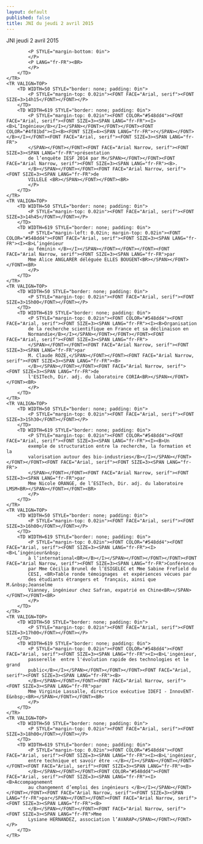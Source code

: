 ```yaml
---
layout: default
published: false
title: JNI du jeudi 2 avril 2015
---
```


JNI jeudi 2 avril 2015



			
			<P STYLE="margin-bottom: 0in"> 
			</P>
			<P LANG="fr-FR"><BR>
			</P>
		</TD>
	</TR>
	<TR VALIGN=TOP>
		<TD WIDTH=50 STYLE="border: none; padding: 0in">
			<P STYLE="margin-top: 0.02in"><FONT FACE="Arial, serif"><FONT SIZE=3>14h15</FONT></FONT></P>
		</TD>
		<TD WIDTH=619 STYLE="border: none; padding: 0in">
			<P STYLE="margin-top: 0.02in"><FONT COLOR="#548dd4"><FONT FACE="Arial, serif"><FONT SIZE=3><SPAN LANG="fr-FR"><I><B>L’Ingénieu</B></I></SPAN></FONT></FONT></FONT><FONT COLOR="#4f81bd"><I><B><FONT SIZE=4><SPAN LANG="fr-FR">r</SPAN></FONT></B></I></FONT><FONT FACE="Arial, serif"><FONT SIZE=3><SPAN LANG="fr-FR">
			</SPAN></FONT></FONT><FONT FACE="Arial Narrow, serif"><FONT SIZE=3><SPAN LANG="fr-FR">présentation
			de l’enquête IESF 2014 par M</SPAN></FONT></FONT><FONT FACE="Arial Narrow, serif"><FONT SIZE=3><SPAN LANG="fr-FR"><B>.
			</B></SPAN></FONT></FONT><FONT FACE="Arial Narrow, serif"><FONT SIZE=3><SPAN LANG="fr-FR">de
			VILLELE <BR></SPAN></FONT></FONT><BR>
			</P>
		</TD>
	</TR>
	<TR VALIGN=TOP>
		<TD WIDTH=50 STYLE="border: none; padding: 0in">
			<P STYLE="margin-top: 0.02in"><FONT FACE="Arial, serif"><FONT SIZE=3>14h45</FONT></FONT></P>
		</TD>
		<TD WIDTH=619 STYLE="border: none; padding: 0in">
			<P STYLE="margin-left: 0.02in; margin-top: 0.02in"><FONT COLOR="#548dd4"><FONT FACE="Arial, serif"><FONT SIZE=3><SPAN LANG="fr-FR"><I><B>L’ingénieur
			au féminin </B></I></SPAN></FONT></FONT></FONT><FONT FACE="Arial Narrow, serif"><FONT SIZE=3><SPAN LANG="fr-FR">par
			Mme Alice ANGLARER déléguée ELLES BOUGENT<BR></SPAN></FONT></FONT><BR>
			</P>
		</TD>
	</TR>
	<TR VALIGN=TOP>
		<TD WIDTH=50 STYLE="border: none; padding: 0in">
			<P STYLE="margin-top: 0.02in"><FONT FACE="Arial, serif"><FONT SIZE=3>15h00</FONT></FONT></P>
		</TD>
		<TD WIDTH=619 STYLE="border: none; padding: 0in">
			<P STYLE="margin-top: 0.02in"><FONT COLOR="#548dd4"><FONT FACE="Arial, serif"><FONT SIZE=3><SPAN LANG="fr-FR"><I><B>Organisation
			de la recherche scientifique en France et sa déclinaison en
			Normandie</B></I></SPAN></FONT></FONT></FONT><FONT FACE="Arial, serif"><FONT SIZE=3><SPAN LANG="fr-FR">
			</SPAN></FONT></FONT><FONT FACE="Arial Narrow, serif"><FONT SIZE=3><SPAN LANG="fr-FR">par
			M. Claude ROZE,</SPAN></FONT></FONT><FONT FACE="Arial Narrow, serif"><FONT SIZE=3><SPAN LANG="fr-FR"><B>
			</B></SPAN></FONT></FONT><FONT FACE="Arial Narrow, serif"><FONT SIZE=3><SPAN LANG="fr-FR">de
			l'ESITech, Dir. adj. du laboratoire CORIA<BR></SPAN></FONT></FONT><BR>
			</P>
		</TD>
	</TR>
	<TR VALIGN=TOP>
		<TD WIDTH=50 STYLE="border: none; padding: 0in">
			<P STYLE="margin-top: 0.02in"><FONT FACE="Arial, serif"><FONT SIZE=3>15h30</FONT></FONT></P>
		</TD>
		<TD WIDTH=619 STYLE="border: none; padding: 0in">
			<P STYLE="margin-top: 0.02in"><FONT COLOR="#548dd4"><FONT FACE="Arial, serif"><FONT SIZE=3><SPAN LANG="fr-FR"><I><B>Un
			exemple de structuration entre la recherche, la formation et la
			valorisation autour des bio-industries</B></I></SPAN></FONT></FONT></FONT><FONT FACE="Arial, serif"><FONT SIZE=3><SPAN LANG="fr-FR">
			</SPAN></FONT></FONT><FONT FACE="Arial Narrow, serif"><FONT SIZE=3><SPAN LANG="fr-FR">par
			Mme Nicole ORANGE, de l’ESITech, Dir. adj. du laboratoire LMSM<BR></SPAN></FONT></FONT><BR>
			</P>
		</TD>
	</TR>
	<TR VALIGN=TOP>
		<TD WIDTH=50 STYLE="border: none; padding: 0in">
			<P STYLE="margin-top: 0.02in"><FONT FACE="Arial, serif"><FONT SIZE=3>16h00</FONT></FONT></P>
		</TD>
		<TD WIDTH=619 STYLE="border: none; padding: 0in">
			<P STYLE="margin-top: 0.02in"><FONT COLOR="#548dd4"><FONT FACE="Arial, serif"><FONT SIZE=3><SPAN LANG="fr-FR"><I><B>L’ingénieur&nbsp;
			à l’international<BR></B></I></SPAN></FONT></FONT></FONT><FONT FACE="Arial Narrow, serif"><FONT SIZE=3><SPAN LANG="fr-FR">Conférence
			par Mme Cécilia Brunel de l’ESIGELEC et Mme Sabine Frefield du
			CESI, <BR>Table ronde témoignages  et expériences vécues par
			des étudiants étrangers et  français, ainsi que M.&nbsp;Jeanselme
			Vianney, ingénieur chez Safran, expatrié en Chine<BR></SPAN></FONT></FONT><BR>
			</P>
		</TD>
	</TR>
	<TR VALIGN=TOP>
		<TD WIDTH=50 STYLE="border: none; padding: 0in">
			<P STYLE="margin-top: 0.02in"><FONT FACE="Arial, serif"><FONT SIZE=3>17h00</FONT></FONT></P>
		</TD>
		<TD WIDTH=619 STYLE="border: none; padding: 0in">
			<P STYLE="margin-top: 0.02in"><FONT COLOR="#548dd4"><FONT FACE="Arial, serif"><FONT SIZE=3><SPAN LANG="fr-FR"><I><B>L'ingénieur,
			passerelle  entre l'évolution rapide des technologies et le grand
			public</B></I></SPAN></FONT></FONT></FONT><FONT FACE="Arial, serif"><FONT SIZE=3><SPAN LANG="fr-FR"><B>
			</B></SPAN></FONT></FONT><FONT FACE="Arial Narrow, serif"><FONT SIZE=3><SPAN LANG="fr-FR">par
			Mme Virginie Lassalle, directrice exécutive IDEFI - InnovENT-E&nbsp;<BR></SPAN></FONT></FONT><BR>
			</P>
		</TD>
	</TR>
	<TR VALIGN=TOP>
		<TD WIDTH=50 STYLE="border: none; padding: 0in">
			<P STYLE="margin-top: 0.02in"><FONT FACE="Arial, serif"><FONT SIZE=3>18h00</FONT></FONT></P>
		</TD>
		<TD WIDTH=619 STYLE="border: none; padding: 0in">
			<P STYLE="margin-top: 0.02in"><FONT COLOR="#548dd4"><FONT FACE="Arial, serif"><FONT SIZE=3><SPAN LANG="fr-FR"><I><B>L'ingénieur,
			entre technique et savoir être -</B></I></SPAN></FONT></FONT></FONT><FONT FACE="Arial, serif"><FONT SIZE=3><SPAN LANG="fr-FR"><B>
			</B></SPAN></FONT></FONT><FONT COLOR="#548dd4"><FONT FACE="Arial, serif"><FONT SIZE=3><SPAN LANG="fr-FR"><I><B>Accompagnement
			au changement d’emploi des ingénieurs </B></I></SPAN></FONT></FONT></FONT><FONT FACE="Arial Narrow, serif"><FONT SIZE=3><SPAN LANG="fr-FR">par</SPAN></FONT></FONT><FONT FACE="Arial Narrow, serif"><FONT SIZE=3><SPAN LANG="fr-FR"><B>
			</B></SPAN></FONT></FONT><FONT FACE="Arial Narrow, serif"><FONT SIZE=3><SPAN LANG="fr-FR">Mme
			Lysiane HERNANDEZ, association l’AVARAP</SPAN></FONT></FONT></P>
		</TD>
	</TR>

<P STYLE="margin-left: 0.89in; margin-top: 0.02in; margin-bottom: 0.02in; line-height: 100%">
<FONT FACE="Arial, serif"><FONT SIZE=3><SPAN LANG="fr-FR"><BR></SPAN></FONT></FONT><BR><BR>
</P>
<P LANG="fr-FR" STYLE="margin-bottom: 0.14in"><BR><BR>
</P>
<P LANG="fr-FR" STYLE="margin-left: 0.89in; margin-top: 0.02in; margin-bottom: 0.02in; line-height: 100%; page-break-before: always">
<BR><BR>
</P>

</BODY>
</HTML>